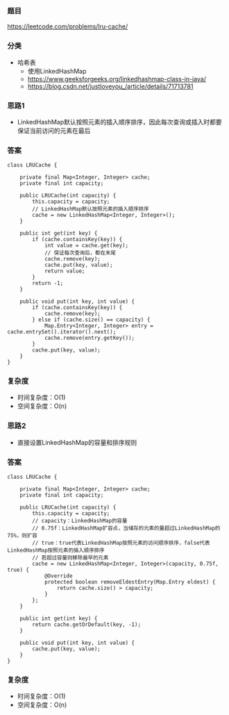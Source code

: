 ### 题目
https://leetcode.com/problems/lru-cache/

### 分类
* 哈希表
    * 使用LinkedHashMap
    * https://www.geeksforgeeks.org/linkedhashmap-class-in-java/
    * https://blog.csdn.net/justloveyou_/article/details/71713781

### 思路1
* LinkedHashMap默认按照元素的插入顺序排序，因此每次查询或插入时都要保证当前访问的元素在最后

### 答案
```
class LRUCache {

    private final Map<Integer, Integer> cache;
    private final int capacity;

    public LRUCache(int capacity) {
        this.capacity = capacity;
        // LinkedHashMap默认按照元素的插入顺序排序
        cache = new LinkedHashMap<Integer, Integer>();
    }
    
    public int get(int key) {
        if (cache.containsKey(key)) {
			int value = cache.get(key);
            // 保证每次查询后，都在末尾
			cache.remove(key);
			cache.put(key, value);
			return value;
		}
		return -1;
    }
    
    public void put(int key, int value) {
        if (cache.containsKey(key)) {
            cache.remove(key);
        } else if (cache.size() == capacity) {
            Map.Entry<Integer, Integer> entry = cache.entrySet().iterator().next();
            cache.remove(entry.getKey());
        }
        cache.put(key, value);
    }
}
```

### 复杂度
* 时间复杂度：O(1)
* 空间复杂度：O(n)

### 思路2
* 直接设置LinkedHashMap的容量和排序规则

### 答案
```
class LRUCache {

    private final Map<Integer, Integer> cache;
    private final int capacity;

    public LRUCache(int capacity) {
        this.capacity = capacity;
        // capacity：LinkedHashMap的容量
        // 0.75f：LinkedHashMap扩容点，当储存的元素的量超过LinkedHashMap的75%，则扩容
        // true：true代表LinkedHashMap按照元素的访问顺序排序，false代表LinkedHashMap按照元素的插入顺序排序
        // 若超过容量则移除最早的元素
        cache = new LinkedHashMap<Integer, Integer>(capacity, 0.75f, true) {
            @Override
            protected boolean removeEldestEntry(Map.Entry eldest) {
                return cache.size() > capacity;
            }
        };
    }
    
    public int get(int key) {
        return cache.getOrDefault(key, -1);
    }
    
    public void put(int key, int value) {
        cache.put(key, value);
    }
}
```

### 复杂度
* 时间复杂度：O(1)
* 空间复杂度：O(n)
